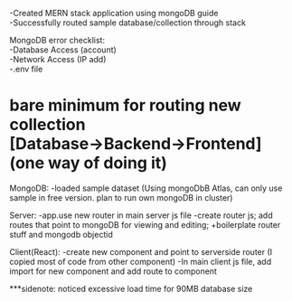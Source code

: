 -Created MERN stack application using mongoDB guide  
-Successfully routed sample database/collection through stack  

MongoDB error checklist:  
-Database Access (account)  
-Network Access (IP add)  
-.env file  

bare minimum for routing new collection  
[Database->Backend->Frontend]  
(one way of doing it)  
============================================================================
MongoDB:
-loaded sample dataset (Using mongoDbB Atlas, can only use sample in free version. plan to run own mongoDB in cluster)

Server:
-app.use new router in main server js file
-create router js; add routes that point to mongoDB for viewing and editing; +boilerplate router stuff and mongodb objectid

Client(React):
-create new component and point to serverside router (I copied most of code from other component)
-In main client js file, add import for new component and add route to component


***sidenote: noticed excessive load time for 90MB database size
